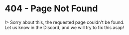 # 404 - Page Not Found

!> Sorry about this, the requested page couldn't be found.  
Let us know in the Discord, and we will try to fix this asap!
